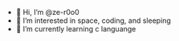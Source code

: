 - 👋 Hi, I’m @ze-r0o0
- 👀 I’m interested in space, coding, and sleeping
- 🌱 I’m currently learning c languange


<!---
ze-r0o0/ze-r0o0 is a ✨ special ✨ repository because its `README.md` (this file) appears on your GitHub profile.
You can click the Preview link to take a look at your changes.
--->
